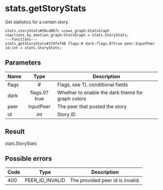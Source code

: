 # stats.getStoryStats
Get statistics for a certain story.

```
stats.storyStats#50cd067c views_graph:StatsGraph reactions_by_emotion_graph:StatsGraph = stats.StoryStats;
---functions---
stats.getStoryStats#374fef40 flags:# dark:flags.0?true peer:InputPeer id:int = stats.StoryStats;
```

## Parameters
| Name | Type | Description |
| ---- | :----: | ----------- |
| flags | # | Flags, see TL conditional fields |
| dark | flags.0?true | Whether to enable the dark theme for graph colors |
| peer | InputPeer | The peer that posted the story |
| id | int | Story ID |


## Result
stats.StoryStats

## Possible errors
| Code | Type | Description |
| ---- | :----: | ----------- |
| 400 | PEER_ID_INVALID | The provided peer id is invalid. |

